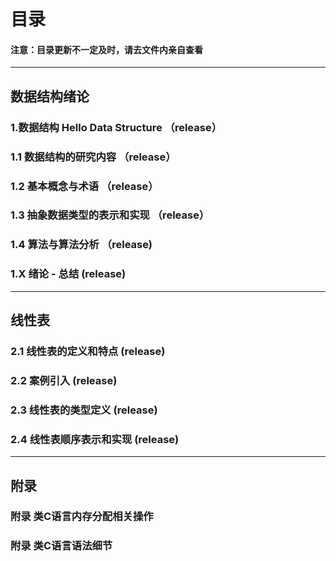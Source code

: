 # 目录

#### 注意：目录更新不一定及时，请去文件内亲自查看

---

## 数据结构绪论

### 1.数据结构  Hello Data Structure （release）

### 1.1 数据结构的研究内容 （release）

### 1.2 基本概念与术语  （release）

### 1.3 抽象数据类型的表示和实现 （release）

### 1.4 算法与算法分析 （release)

### 1.X 绪论 - 总结 (release)

---

## 线性表

### 2.1 线性表的定义和特点 (release)

### 2.2 案例引入 (release)

### 2.3 线性表的类型定义 (release)

### 2.4 线性表顺序表示和实现 (release)

---

## 附录

### 附录 类C语言内存分配相关操作

### 附录 类C语言语法细节







